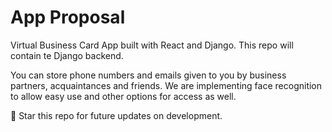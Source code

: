 
# App Proposal

Virtual Business Card App built with React and Django. This repo will contain te Django backend.

You can store phone numbers and emails given to you by business partners, acquaintances and friends. We are implementing face recognition to allow easy use and other options for access as well.  

🌟 Star this repo for future updates on development.
